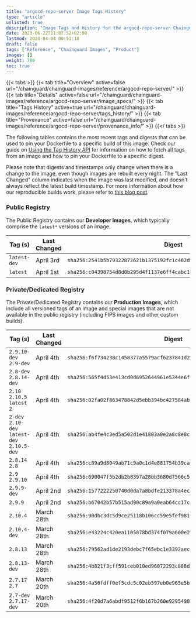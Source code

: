 ```yaml
---
title: "argocd-repo-server Image Tags History"
type: "article"
unlisted: true
description: "Image Tags and History for the argocd-repo-server Chainguard Image"
date: 2023-06-22T11:07:52+02:00
lastmod: 2024-04-04 00:51:18
draft: false
tags: ["Reference", "Chainguard Images", "Product"]
images: []
weight: 700
toc: true
---
```


{{< tabs >}}
{{< tab title="Overview" active=false url="/chainguard/chainguard-images/reference/argocd-repo-server/" >}}
{{< tab title="Details" active=false url="/chainguard/chainguard-images/reference/argocd-repo-server/image_specs/" >}}
{{< tab title="Tags History" active=true url="/chainguard/chainguard-images/reference/argocd-repo-server/tags_history/" >}}
{{< tab title="Provenance" active=false url="/chainguard/chainguard-images/reference/argocd-repo-server/provenance_info/" >}}
{{</ tabs >}}

The following tables contains the most recent tags and digests that can be used to pin your Dockerfile to a specific build of this image. Check our guide on [Using the Tag History API](/chainguard/chainguard-images/using-the-tag-history-api/) for information on how to fetch all tags from an image and how to pin your Dockerfile to a specific digest.

Please note that digests and timestamps only change when there is a change to the image, even though images are rebuilt every night. The "Last Changed" column indicates when the image was last modified, and doesn't always reflect the latest build timestamp. For more information about how our reproducible builds work, please refer to [this blog post](https://www.chainguard.dev/unchained/reproducing-chainguards-reproducible-image-builds).

### Public Registry
The Public Registry contains our **Developer Images**, which typically comprise the `latest*` versions of an image.

| Tag (s)       | Last Changed | Digest                                                                    |
|---------------|--------------|---------------------------------------------------------------------------|
|  `latest-dev` | April 3rd    | `sha256:2541b5b79322872621b1375192fc1c462d9e8d41f264c4b4bc63eea9109da340` |
|  `latest`     | April 1st    | `sha256:c04398754d8d0b295d4f1137e6ff4cabc180e54d4d920883342af3b94bb31543` |


### Private/Dedicated Registry
The Private/Dedicated Registry contains our **Production Images**, which include all versioned tags of an image and special images that are not available in the public registry (including FIPS images and other custom builds).

| Tag (s)                                       | Last Changed | Digest                                                                    |
|-----------------------------------------------|--------------|---------------------------------------------------------------------------|
|  `2.9.10-dev` `2.9-dev`                       | April 4th    | `sha256:f6f734238c1458377a5579acf6237841d24c86bdfe6ba6862f68c88f0d7157e6` |
|  `2.8-dev` `2.8.14-dev`                       | April 4th    | `sha256:565f4d53e413cd0d6952644961e5344e6f4361092215924e857d51ca5f1c507e` |
|  `2.10` `2.10.5` `latest` `2`                 | April 4th    | `sha256:02fa02f863478842d5ebb394bc427584ab97ecaf2981812196c53669b0af0e1e` |
|  `2-dev` `2.10-dev` `latest-dev` `2.10.5-dev` | April 4th    | `sha256:ab4fe4c3ed5a502d1e41803a0e2a8c8e8ca0fba93beedc6d29295b5ce63fd1a7` |
|  `2.8.14` `2.8`                               | April 4th    | `sha256:c89a9d8049ab71c9a0c1d4e881754b39ca1013e30be7fc1be7a5b33c4b2bbab2` |
|  `2.9` `2.9.10`                               | April 4th    | `sha256:690047f5b2db2b8397a28bb3680d7566c53c7ed659c57f3b597d96a66bb4c2ff` |
|  `2.9.9-dev`                                  | April 2nd    | `sha256:1577222250740d0da7a8bdfe213378a4ec58d5131285bb49ff8f270a58f0b451` |
|  `2.9.9`                                      | April 2nd    | `sha256:b67042b57b515ad90c89a9a0eab64cc17cb4740d273eb9b43ed5186c43e87b5e` |
|  `2.10.4`                                     | March 28th   | `sha256:90dbc3dc5d9ce25118b106cc59e5fef981f5610b350f11c552d81d482678bbf8` |
|  `2.10.4-dev`                                 | March 28th   | `sha256:e43224c420ea1105878bd374f079a600e2450120f2c70c1547c8e7e504fcb507` |
|  `2.8.13`                                     | March 28th   | `sha256:79562ad1de2193debc7f65ebc1e3392aecf7bddc2e5b7a255b939ae0e8d88605` |
|  `2.8.13-dev`                                 | March 28th   | `sha256:4b821f3cff591ceb010ed96072293c888dcf32327f4b43cf813390a91381ddc7` |
|  `2.7.17` `2.7`                               | March 20th   | `sha256:4a56fdff0ef5cdc5c02eb597eb0e965e5beffe529b088da1228c50399f384329` |
|  `2.7-dev` `2.7.17-dev`                       | March 20th   | `sha256:4f20d7a6abdf9512f6b167b260e9295490b132e04235ac5c8ae8a11a7c01a7b3` |

